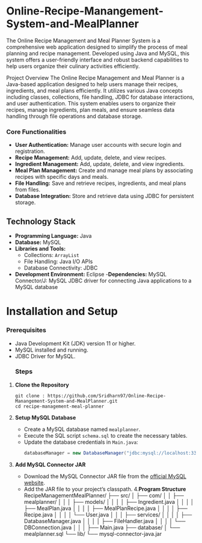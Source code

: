 # Online-Recipe-Manangement-System-and-MealPlanner
 The Online Recipe Management and Meal Planner System is a comprehensive web application designed to simplify the process of meal planning and recipe management. Developed using Java and MySQL, this 
 system offers a user-friendly interface and robust backend capabilities to help users organize their culinary activities efficiently.

Project Overview
          The Online Recipe Management and Meal Planner is a Java-based application designed to help users manage their recipes, ingredients, and meal plans efficiently. It utilizes various Java concepts 
          including classes, collections, file handling, JDBC for database interactions, and user authentication.
          This system enables users to organize their recipes, manage ingredients, plan meals, and ensure seamless data handling through file operations and database storage.

### Core Functionalities
- **User Authentication:** Manage user accounts with secure login and registration.
- **Recipe Management:** Add, update, delete, and view recipes.
- **Ingredient Management:** Add, update, delete, and view ingredients.
- **Meal Plan Management:** Create and manage meal plans by associating recipes with specific days and meals.
- **File Handling:** Save and retrieve recipes, ingredients, and meal plans from files.
- **Database Integration:** Store and retrieve data using JDBC for persistent storage.


## Technology Stack

- **Programming Language:** Java
- **Database:** MySQL
- **Libraries and Tools:**
  - Collections: `ArrayList`
  - File Handling: Java I/O APIs
  - Database Connectivity: JDBC
- **Development Environment:** Eclipse
-**Dependencies:**
   MySQL Connector/J: MySQL JDBC driver for connecting Java applications to a MySQL database

# Installation and Setup
### Prerequisites
- Java Development Kit (JDK) version 11 or higher.
- MySQL installed and running.
- JDBC Driver for MySQL.
  ### Steps

1. **Clone the Repository**
    ```bash[
    git clone : https://github.com/Sridharn97/Online-Recipe-Manangement-System-and-MealPlanner.git
    cd recipe-management-meal-planner
    ```

2. **Setup MySQL Database**
    - Create a MySQL database named `mealplanner`.
    - Execute the SQL script `schema.sql` to create the necessary tables.
    - Update the database credentials in `Main.java`:
      ```java
      databaseManager = new DatabaseManager("jdbc:mysql://localhost:3306/mealplanner", "your-username", "your-password");
      ```

3. **Add MySQL Connector JAR**
    - Download the MySQL Connector JAR file from the [official MySQL website](https://dev.mysql.com/downloads/connector/j/).
    - Add the JAR file to your project’s classpath.
4.**Program Structure**
RecipeManagementMealPlanner/
├── src/
│   ├── com/
│   │   ├── mealplanner/
│   │   │   ├── models/
│   │   │   │   ├── Ingredient.java
│   │   │   │   ├── MealPlan.java
│   │   │   │   ├── MealPlanRecipe.java
│   │   │   │   ├── Recipe.java
│   │   │   │   └── User.java
│   │   │   ├── services/
│   │   │   │   ├── DatabaseManager.java
│   │   │   │   ├── FileHandler.java
│   │   │   │   └── DBConnection.java
│   │   │   ├── Main.java
├── database/
│   └── mealplanner.sql
└── lib/
    └── mysql-connector-java.jar



